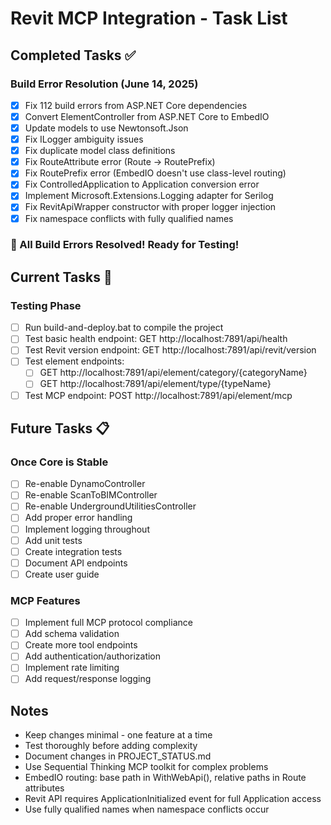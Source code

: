 # Revit MCP Integration - Task List

## Completed Tasks ✅

### Build Error Resolution (June 14, 2025)
- [x] Fix 112 build errors from ASP.NET Core dependencies
- [x] Convert ElementController from ASP.NET Core to EmbedIO
- [x] Update models to use Newtonsoft.Json
- [x] Fix ILogger ambiguity issues
- [x] Fix duplicate model class definitions
- [x] Fix RouteAttribute error (Route → RoutePrefix)
- [x] Fix RoutePrefix error (EmbedIO doesn't use class-level routing)
- [x] Fix ControlledApplication to Application conversion error
- [x] Implement Microsoft.Extensions.Logging adapter for Serilog
- [x] Fix RevitApiWrapper constructor with proper logger injection
- [x] Fix namespace conflicts with fully qualified names

### 🎉 All Build Errors Resolved! Ready for Testing!

## Current Tasks 🚧

### Testing Phase
- [ ] Run build-and-deploy.bat to compile the project
- [ ] Test basic health endpoint: GET http://localhost:7891/api/health
- [ ] Test Revit version endpoint: GET http://localhost:7891/api/revit/version
- [ ] Test element endpoints:
  - [ ] GET http://localhost:7891/api/element/category/{categoryName}
  - [ ] GET http://localhost:7891/api/element/type/{typeName}
- [ ] Test MCP endpoint: POST http://localhost:7891/api/element/mcp

## Future Tasks 📋

### Once Core is Stable
- [ ] Re-enable DynamoController
- [ ] Re-enable ScanToBIMController
- [ ] Re-enable UndergroundUtilitiesController
- [ ] Add proper error handling
- [ ] Implement logging throughout
- [ ] Add unit tests
- [ ] Create integration tests
- [ ] Document API endpoints
- [ ] Create user guide

### MCP Features
- [ ] Implement full MCP protocol compliance
- [ ] Add schema validation
- [ ] Create more tool endpoints
- [ ] Add authentication/authorization
- [ ] Implement rate limiting
- [ ] Add request/response logging

## Notes
- Keep changes minimal - one feature at a time
- Test thoroughly before adding complexity
- Document changes in PROJECT_STATUS.md
- Use Sequential Thinking MCP toolkit for complex problems
- EmbedIO routing: base path in WithWebApi(), relative paths in Route attributes
- Revit API requires ApplicationInitialized event for full Application access
- Use fully qualified names when namespace conflicts occur
